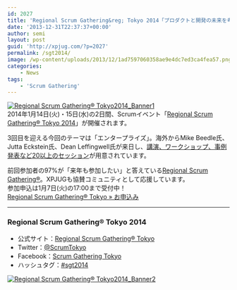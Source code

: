 ```yaml
---
id: 2027
title: 'Regional Scrum Gathering&reg; Tokyo 2014「プロダクトと開発の未来を考える2日間」開催！'
date: '2013-12-31T22:37:37+00:00'
author: semi
layout: post
guid: 'http://xpjug.com/?p=2027'
permalink: /sgt2014/
image: /wp-content/uploads/2013/12/1ad7597060358ae9e4dc7ed3ca4fea57.png
categories:
    - News
tags:
    - 'Scrum Gathering'
---
```


[![Regional Scrum Gathering® Tokyo2014_Banner1](http://xpjug.com/wp-content/uploads/2013/12/9c112c15060be92e3f04737e3f608a2b.png)](http://scrumgatheringtokyo.org/2014/)  
2014年1月14日(火)・15日(水)の2日間、Scrumイベント「[Regional Scrum Gathering® Tokyo 2014](http://scrumgatheringtokyo.org/2014/)」が開催されます。

3回目を迎える今回のテーマは「エンタープライズ」。海外からMike Beedle氏、Jutta Eckstein氏、Dean Leffingwell氏が来日し、[講演、ワークショップ、事例発表など20以上のセッション](http://scrumgatheringtokyo.org/2014/?page_id=49)が用意されています。

前回参加者の97%が「来年も参加したい」と答えている[Regional Scrum Gathering®](http://scrumgatheringtokyo.org/2014/)。XPJUGも協賛コミュニティとして応援しています。  
参加申込は1月7日(火)の17:00まで受付中！  
[Regional Scrum Gathering® Tokyo » お申込み](http://scrumgatheringtokyo.org/2014/?page_id=602)

---

### Regional Scrum Gathering® Tokyo 2014

- 公式サイト：[Regional Scrum Gathering® Tokyo](http://scrumgatheringtokyo.org/2014/)
- Twitter：[@ScrumTokyo](https://twitter.com/ScrumTokyo)
- Facebook：[Scrum Gathering Tokyo](https://www.facebook.com/ScrumGatheringTokyo)
- ハッシュタグ：[\#sgt2014](https://twitter.com/search?q=%23sgt2014&src=hash&f=realtime)

[![Regional Scrum Gathering® Tokyo2014_Banner2](http://xpjug.com/wp-content/uploads/2013/12/4ef433db953428cdde456e48a2ddce60.png)](http://scrumgatheringtokyo.org/2014/?page_id=49)